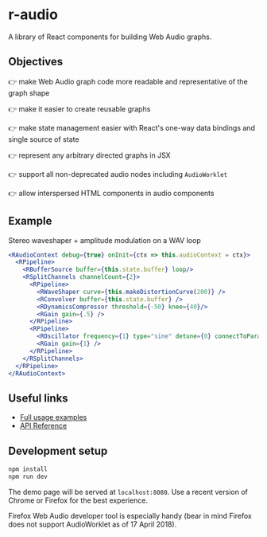 # r-audio
A library of React components for building Web Audio graphs.

## Objectives
👉 make Web Audio graph code more readable and representative of the graph shape

👉 make it easier to create reusable graphs

👉 make state management easier with React's one-way data bindings and single source of state

👉 represent any arbitrary directed graphs in JSX

👉 support all non-deprecated audio nodes including `AudioWorklet`

👉 allow interspersed HTML components in audio components

## Example

Stereo waveshaper + amplitude modulation on a WAV loop
```jsx
<RAudioContext debug={true} onInit={ctx => this.audioContext = ctx}>
  <RPipeline>
    <RBufferSource buffer={this.state.buffer} loop/>
    <RSplitChannels channelCount={2}>
      <RPipeline>
        <RWaveShaper curve={this.makeDistortionCurve(200)} />
        <RConvolver buffer={this.state.buffer} />
        <RDynamicsCompressor threshold={-50} knee={40}/>
        <RGain gain={.5} />
      </RPipeline>
      <RPipeline>
        <ROscillator frequency={1} type="sine" detune={0} connectToParam="gain" />
        <RGain gain={1} />
      </RPipeline>
    </RSplitChannels>
  </RPipeline>
</RAudioContext>
```

## Useful links
- [Full usage examples](https://github.com/bbc/r-audio/tree/master/examples)
- [API Reference](https://github.com/bbc/r-audio/wiki/API-Reference)

## Development setup

```bash
npm install
npm run dev
```

The demo page will be served at `localhost:8080`. Use a recent version of Chrome or Firefox for the best experience.

Firefox Web Audio developer tool is especially handy (bear in mind Firefox does not support AudioWorklet as of 17 April 2018).

